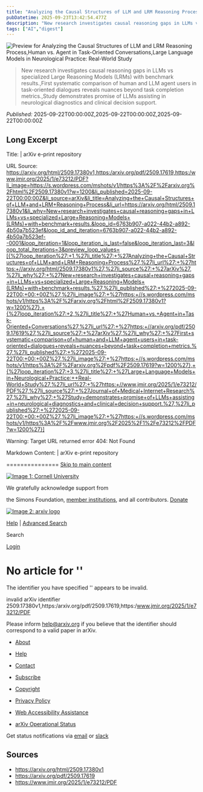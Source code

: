 ```yaml
---
title: "Analyzing the Causal Structures of LLM and LRM Reasoning Process,Human vs. Agent in Task-Oriented Conversations,Large Language Models in Neurological Practice: Real-World Study"
pubDatetime: 2025-09-23T13:42:54.477Z
description: "New research investigates causal reasoning gaps in LLMs vs specialized Large Reasoning Models (LRMs) with benchmark results.,First systemati"
tags: ["AI","digest"]
---
```


![Preview for Analyzing the Causal Structures of LLM and LRM Reasoning Process,Human vs. Agent in Task-Oriented Conversations,Large Language Models in Neurological Practice: Real-World Study](https://s.wordpress.com/mshots/v1/https%3A%2F%2Farxiv.org%2Fhtml%2F2509.17380v1?w=1200,https://s.wordpress.com/mshots/v1/https%3A%2F%2Farxiv.org%2Fpdf%2F2509.17619?w=1200,https://s.wordpress.com/mshots/v1/https%3A%2F%2Fwww.jmir.org%2F2025%2F1%2Fe73212%2FPDF?w=1200)

> New research investigates causal reasoning gaps in LLMs vs specialized Large Reasoning Models (LRMs) with benchmark results.,First systematic comparison of human and LLM agent users in task-oriented dialogues reveals nuances beyond task completion metrics.,Study demonstrates promise of LLMs assisting in neurological diagnostics and clinical decision support.

*Published:* 2025-09-22T00:00:00Z,2025-09-22T00:00:00Z,2025-09-22T00:00:00Z



## Long Excerpt
Title: | arXiv e-print repository

URL Source: https://arxiv.org/html/2509.17380v1,https:/arxiv.org/pdf/2509.17619,https:/www.jmir.org/2025/1/e73212/PDF?li_image=https://s.wordpress.com/mshots/v1/https%3A%2F%2Farxiv.org%2Fhtml%2F2509.17380v1?w=1200&li_published=2025-09-22T00:00:00Z&li_source=arXiv&li_title=Analyzing+the+Causal+Structures+of+LLM+and+LRM+Reasoning+Process&li_url=https://arxiv.org/html/2509.17380v1&li_why=New+research+investigates+causal+reasoning+gaps+in+LLMs+vs+specialized+Large+Reasoning+Models+(LRMs)+with+benchmark+results.&loop_id=6763b907-a022-44b2-a892-4b50a7b523ef&loop_id_and_iteration=6763b907-a022-44b2-a892-4b50a7b523ef--0001&loop_iteration=1&loop_iteration_is_last=false&loop_iteration_last=3&loop_total_iterations=3&preview_loop_values=[{%27loop_iteration%27:+1,%27li_title%27:+%27Analyzing+the+Causal+Structures+of+LLM+and+LRM+Reasoning+Process%27,%27li_url%27:+%27https:+//arxiv.org/html/2509.17380v1%27,%27li_source%27:+%27arXiv%27,%27li_why%27:+%27New+research+investigates+causal+reasoning+gaps+in+LLMs+vs+specialized+Large+Reasoning+Models+(LRMs)+with+benchmark+results.%27,%27li_published%27:+%272025-09-22T00:+00:+00Z%27,%27li_image%27:+%27https:+//s.wordpress.com/mshots/v1/https%3A%2F%2Farxiv.org%2Fhtml%2F2509.17380v1?w=1200%27},+{%27loop_iteration%27:+2,%27li_title%27:+%27Human+vs.+Agent+in+Task-Oriented+Conversations%27,%27li_url%27:+%27https:+//arxiv.org/pdf/2509.17619%27,%27li_source%27:+%27arXiv%27,%27li_why%27:+%27First+systematic+comparison+of+human+and+LLM+agent+users+in+task-oriented+dialogues+reveals+nuances+beyond+task+completion+metrics.%27,%27li_published%27:+%272025-09-22T00:+00:+00Z%27,%27li_image%27:+%27https:+//s.wordpress.com/mshots/v1/https%3A%2F%2Farxiv.org%2Fpdf%2F2509.17619?w=1200%27},+{%27loop_iteration%27:+3,%27li_title%27:+%27Large+Language+Models+in+Neurological+Practice:++Real-World+Study%27,%27li_url%27:+%27https:+//www.jmir.org/2025/1/e73212/PDF%27,%27li_source%27:+%27Journal+of+Medical+Internet+Research%27,%27li_why%27:+%27Study+demonstrates+promise+of+LLMs+assisting+in+neurological+diagnostics+and+clinical+decision+support.%27,%27li_published%27:+%272025-09-22T00:+00:+00Z%27,%27li_image%27:+%27https:+//s.wordpress.com/mshots/v1/https%3A%2F%2Fwww.jmir.org%2F2025%2F1%2Fe73212%2FPDF?w=1200%27}]

Warning: Target URL returned error 404: Not Found

Markdown Content:
| arXiv e-print repository

===============
[Skip to main content](https://arxiv.org/html/2509.17380v1,https:/arxiv.org/pdf/2509.17619,https:/www.jmir.org/2025/1/e73212/PDF?li_image=https://s.wordpress.com/mshots/v1/https%3A%2F%2Farxiv.org%2Fhtml%2F2509.17380v1?w=1200&li_published=2025-09-22T00:00:00Z&li_source=arXiv&li_title=Analyzing+the+Causal+Structures+of+LLM+and+LRM+Reasoning+Process&li_url=https://arxiv.org/html/2509.17380v1&li_why=New+research+investigates+causal+reasoning+gaps+in+LLMs+vs+specialized+Large+Reasoning+Models+(LRMs)+with+benchmark+results.&loop_id=6763b907-a022-44b2-a892-4b50a7b523ef&loop_id_and_iteration=6763b907-a022-44b2-a892-4b50a7b523ef--0001&loop_iteration=1&loop_iteration_is_last=false&loop_iteration_last=3&loop_total_iterations=3&preview_loop_values=[{%27loop_iteration%27:+1,%27li_title%27:+%27Analyzing+the+Causal+Structures+of+LLM+and+LRM+Reasoning+Process%27,%27li_url%27:+%27https:+//arxiv.org/html/2509.17380v1%27,%27li_source%27:+%27arXiv%27,%27li_why%27:+%27New+research+investigates+causal+reasoning+gaps+in+LLMs+vs+specialized+Large+Reasoning+Models+(LRMs)+with+benchmark+results.%27,%27li_published%27:+%272025-09-22T00:+00:+00Z%27,%27li_image%27:+%27https:+//s.wordpress.com/mshots/v1/https%3A%2F%2Farxiv.org%2Fhtml%2F2509.17380v1?w=1200%27},+{%27loop_iteration%27:+2,%27li_title%27:+%27Human+vs.+Agent+in+Task-Oriented+Conversations%27,%27li_url%27:+%27https:+//arxiv.org/pdf/2509.17619%27,%27li_source%27:+%27arXiv%27,%27li_why%27:+%27First+systematic+comparison+of+human+and+LLM+agent+users+in+task-oriented+dialogues+reveals+nuances+beyond+task+completion+metrics.%27,%27li_published%27:+%272025-09-22T00:+00:+00Z%27,%27li_image%27:+%27https:+//s.wordpress.com/mshots/v1/https%3A%2F%2Farxiv.org%2Fpdf%2F2509.17619?w=1200%27},+{%27loop_iteration%27:+3,%27li_title%27:+%27Large+Language+Models+in+Neurological+Practice:++Real-World+Study%27,%27li_url%27:+%27https:+//www.jmir.org/2025/1/e73212/PDF%27,%27li_source%27:+%27Journal+of+Medical+Internet+Research%27,%27li_why%27:+%27Study+demonstrates+promise+of+LLMs+assisting+in+neurological+diagnostics+and+clinical+decision+support.%27,%27li_published%27:+%272025-09-22T00:+00:+00Z%27,%27li_image%27:+%27https:+//s.wordpress.com/mshots/v1/https%3A%2F%2Fwww.jmir.org%2F2025%2F1%2Fe73212%2FPDF?w=1200%27}]#main-container)

[![Image 1: Cornell University](https://arxiv.org/static/base/1.0.1/images/cornell-reduced-white-SMALL.svg)](https://cornell.edu/)

We gratefully acknowledge support from

 the Simons Foundation, [member institutions](https://info.arxiv.org/about/ourmembers.html), and all contributors. [Donate](https://info.arxiv.org/about/donate.html)

[![Image 2: arxiv logo](https://arxiv.org/static/base/1.0.1/images/arxiv-logo-one-color-white.svg)](https://arxiv.org/)

[Help](https://info.arxiv.org/help) | [Advanced Search](https://arxiv.org/search/advanced)

Search

[Login](https://arxiv.org/login)

No article for ''
=================

The identifier you have specified '' appears to be invalid.

invalid arXiv identifier 2509.17380v1,https:/arxiv.org/pdf/2509.17619,https:/www.jmir.org/2025/1/e73212/PDF

Please inform help@arxiv.org if you believe that the identifier should correspond to a valid paper in arXiv.

*   [About](https://info.arxiv.org/about)
*   [Help](https://info.arxiv.org/help)

*   [Contact](https://info.arxiv.org/help/contact.html)
*   [Subscribe](https://info.arxiv.org/help/subscribe)

*   [Copyright](https://info.arxiv.org/help/license/index.html)
*   [Privacy Policy](https://info.arxiv.org/help/policies/privacy_policy.html)

*   [Web Accessibility Assistance](https://info.arxiv.org/help/web_accessibility.html)
*   [arXiv Operational Status](https://status.arxiv.org/)

 Get status notifications via [email](https://subscribe.sorryapp.com/24846f03/email/new) or [slack](https://subscribe.sorryapp.com/24846f03/slack/new)

## Sources
- https://arxiv.org/html/2509.17380v1
- https://arxiv.org/pdf/2509.17619
- https://www.jmir.org/2025/1/e73212/PDF
